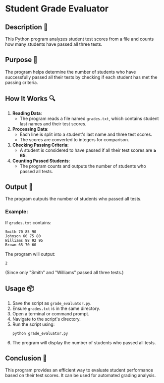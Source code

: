 # Student Grade Evaluator

## Description 📝

This Python program analyzes student test scores from a file and counts how many students have passed all three tests.

## Purpose 🎯

The program helps determine the number of students who have successfully passed all their tests by checking if each student has met the passing criteria.

## How It Works 🔍

1. **Reading Data**:
    - The program reads a file named `grades.txt`, which contains student last names and their test scores.
2. **Processing Data**:
    - Each line is split into a student's last name and three test scores.
    - The scores are converted to integers for comparison.
3. **Checking Passing Criteria**:
    - A student is considered to have passed if all their test scores are **≥ 65**.
4. **Counting Passed Students**:
    - The program counts and outputs the number of students who passed all tests.

## Output 📜

The program outputs the number of students who passed all tests.

### Example:

If `grades.txt` contains:

```
Smith 70 85 90
Johnson 60 75 80
Williams 88 92 95
Brown 65 70 60
```

The program will output:

```
2
```

(Since only "Smith" and "Williams" passed all three tests.)

## Usage 📦

1. Save the script as `grade_evaluator.py`.
2. Ensure `grades.txt` is in the same directory.
3. Open a terminal or command prompt.
4. Navigate to the script's directory.
5. Run the script using:
    ```
    python grade_evaluator.py
    ```
6. The program will display the number of students who passed all tests.

## Conclusion 🚀

This program provides an efficient way to evaluate student performance based on their test scores.
It can be used for automated grading analysis.
